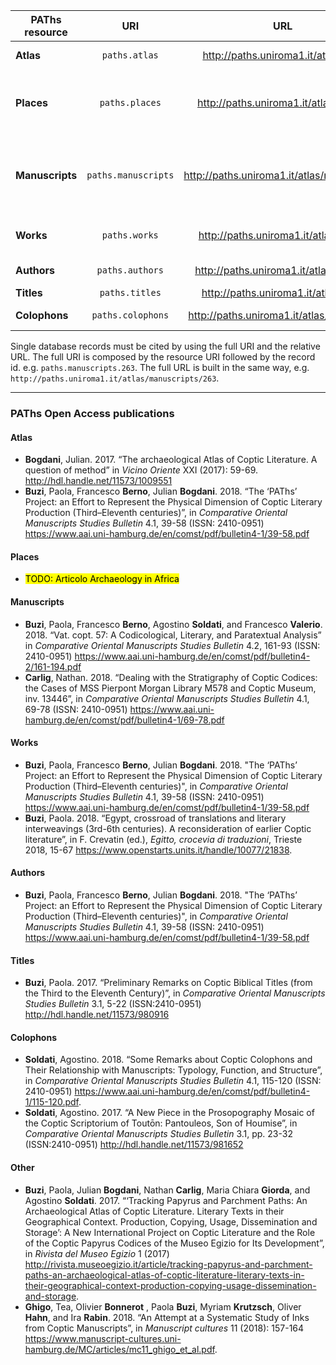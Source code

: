 
PAThs resource | URI | URL | Responsible Persons(s)
--- |:---:| :---: | ---:
**Atlas** | `paths.atlas` | http://paths.uniroma1.it/atlas/map | [Julian **Bogdani**](mailto:julian.bogdani@uniroma1.it)
**Places** | `paths.places` | http://paths.uniroma1.it/atlas/places | [Paola **Buzi**](mailto:paola.buzi@uniroma1.it), [Angelo **Colonna**](mailto:angelo.colonna@uniroma1.it), [Ilaria **Rossetti**](mailto:ilaria.rossetti@uniroma1.it)
**Manuscripts** | `paths.manuscripts`	| http://paths.uniroma1.it/atlas/manuscripts | [Paola **Buzi**](mailto:paola.buzi@uniroma1.it), [Nathan **Carlig**](mailto:nathan.carlig@uniroma1.it), [Francesco **Valerio**](mailto:francesco.valerio@uniroma1.it), [Tea **Ghigo**](mailto:tea.ghigo@uniroma1.it) (inks)
**Works** | `paths.works` | http://paths.uniroma1.it/atlas/works | [Paola **Buzi**](mailto:paola.buzi@uniroma1.it), [Francesco **Berno**](mailto:francesco.berno@uniroma1.it)
**Authors** | `paths.authors` | http://paths.uniroma1.it/atlas/authors | [Francesco **Berno**](mailto:francesco.berno@uniroma1.it)
**Titles** | `paths.titles` | http://paths.uniroma1.it/atlas/titles | [Paola **Buzi**](mailto:paola.buzi@uniroma1.it)
**Colophons** | `paths.colophons` | http://paths.uniroma1.it/atlas/colophons | [Agostino **Soldati**](mailto:agostino.soldati@uniroma1.it)

Single database records must be cited by using the full URI and the relative URL. The full URI is composed by the resource URI followed by the record id. e.g. `paths.manuscripts.263`. The full URL is built in the same way, e.g. `http://paths.uniroma1.it/atlas/manuscripts/263`.

---

### PAThs Open Access publications

#### Atlas

- **Bogdani**, Julian. 2017. “The archaeological Atlas of Coptic Literature. A question of method” in *Vicino Oriente* XXI (2017): 59-69. http://hdl.handle.net/11573/1009551
- **Buzi**, Paola, Francesco **Berno**, Julian **Bogdani**. 2018. “The ‘PAThs’ Project: an Effort to Represent the Physical Dimension of Coptic Literary Production (Third–Eleventh centuries)”, in *Comparative Oriental Manuscripts Studies Bulletin* 4.1, 39-58 (ISSN: 2410-0951) https://www.aai.uni-hamburg.de/en/comst/pdf/bulletin4-1/39-58.pdf

#### Places
- <mark>TODO: Articolo Archaeology in Africa</mark>

#### Manuscripts
- **Buzi**, Paola, Francesco **Berno**, Agostino **Soldati**, and Francesco **Valerio**. 2018. “Vat. copt. 57: A Codicological, Literary, and Paratextual Analysis” in *Comparative Oriental Manuscripts Studies Bulletin* 4.2, 161-93 (ISSN: 2410-0951) https://www.aai.uni-hamburg.de/en/comst/pdf/bulletin4-2/161-194.pdf
- **Carlig**, Nathan. 2018. “Dealing with the Stratigraphy of Coptic Codices: the Cases of MSS Pierpont Morgan Library M578 and Coptic Museum, inv. 13446”, in *Comparative Oriental Manuscripts Studies Bulletin* 4.1, 69-78 (ISSN: 2410-0951) https://www.aai.uni-hamburg.de/en/comst/pdf/bulletin4-1/69-78.pdf

#### Works
- **Buzi**, Paola, Francesco **Berno**, Julian **Bogdani**. 2018. "The ‘PAThs’ Project: an Effort to Represent the Physical Dimension of Coptic Literary Production (Third–Eleventh centuries)", in *Comparative Oriental Manuscripts Studies Bulletin* 4.1, 39-58 (ISSN: 2410-0951) https://www.aai.uni-hamburg.de/en/comst/pdf/bulletin4-1/39-58.pdf
- **Buzi**, Paola. 2018. “Egypt, crossroad of translations and literary interweavings (3rd-6th centuries). A reconsideration of earlier Coptic literature”, in F. Crevatin (ed.), *Egitto, crocevia di traduzioni*, Trieste 2018, 15-67 https://www.openstarts.units.it/handle/10077/21838.

#### Authors
- **Buzi**, Paola, Francesco **Berno**, Julian **Bogdani**. 2018. "The ‘PAThs’ Project: an Effort to Represent the Physical Dimension of Coptic Literary Production (Third–Eleventh centuries)", in *Comparative Oriental Manuscripts Studies Bulletin* 4.1, 39-58 (ISSN: 2410-0951) https://www.aai.uni-hamburg.de/en/comst/pdf/bulletin4-1/39-58.pdf

#### Titles
- **Buzi**, Paola. 2017. “Preliminary Remarks on Coptic Biblical Titles (from the Third to the Eleventh Century)”, in *Comparative Oriental Manuscripts Studies Bulletin* 3.1, 5-22 (ISSN:2410-0951) http://hdl.handle.net/11573/980916

#### Colophons
- **Soldati**, Agostino. 2018. “Some Remarks about Coptic Colophons and Their Relationship with Manuscripts: Typology, Function, and Structure”, in *Comparative Oriental Manuscripts Studies Bulletin* 4.1, 115-120 (ISSN: 2410-0951) https://www.aai.uni-hamburg.de/en/comst/pdf/bulletin4-1/115-120.pdf.
- **Soldati**, Agostino. 2017. “A New Piece in the Prosopography Mosaic of the Coptic Scriptorium of Toutōn: Pantouleos, Son of Houmise”, in *Comparative Oriental Manuscripts Studies Bulletin* 3.1, pp. 23-32 (ISSN:2410-0951) http://hdl.handle.net/11573/981652

#### Other
- **Buzi**, Paola, Julian **Bogdani**, Nathan **Carlig**, Maria Chiara **Giorda**, and Agostino **Soldati**. 2017. “‘Tracking Papyrus and Parchment Paths: An Archaeological Atlas of Coptic Literature. Literary Texts in their Geographical Context. Production, Copying, Usage, Dissemination and Storage’: A New International Project on Coptic Literature and the Role of the Coptic Papyrus Codices of the Museo Egizio for Its Development”, in *Rivista del Museo Egizio* 1 (2017) http://rivista.museoegizio.it/article/tracking-papyrus-and-parchment-paths-an-archaeological-atlas-of-coptic-literature-literary-texts-in-their-geographical-context-production-copying-usage-dissemination-and-storage.
- **Ghigo**, Tea, Olivier **Bonnerot** , Paola **Buzi**, Myriam **Krutzsch**, Oliver **Hahn**, and Ira **Rabin**. 2018. “An Attempt at a Systematic Study of Inks from Coptic Manuscripts”, in *Manuscript cultures* 11 (2018): 157-164 https://www.manuscript-cultures.uni-hamburg.de/MC/articles/mc11_ghigo_et_al.pdf.
